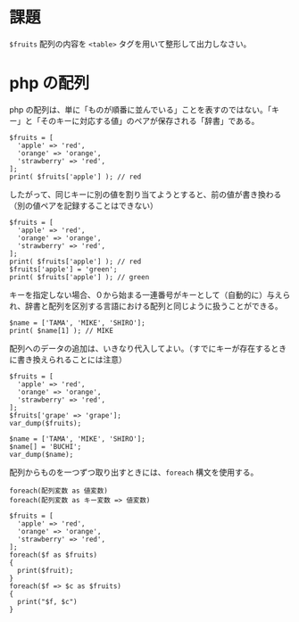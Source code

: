 # 課題

```$fruits``` 配列の内容を ```<table>``` タグを用いて整形して出力しなさい。

# php の配列

php の配列は、単に「ものが順番に並んでいる」ことを表すのではない。「キー」と「そのキーに対応する値」のペアが保存される「辞書」である。

```
$fruits = [
  'apple' => 'red',
  'orange' => 'orange',
  'strawberry' => 'red',
];
print( $fruits['apple'] ); // red
```

したがって、同じキーに別の値を割り当てようとすると、前の値が書き換わる（別の値ペアを記録することはできない）

```
$fruits = [
  'apple' => 'red',
  'orange' => 'orange',
  'strawberry' => 'red',
];
print( $fruits['apple'] ); // red
$fruits['apple'] = 'green';
print( $fruits['apple'] ); // green
```

キーを指定しない場合、０から始まる一連番号がキーとして（自動的に）与えられ、辞書と配列を区別する言語における配列と同じように扱うことができる。

```
$name = ['TAMA', 'MIKE', 'SHIRO'];
print( $name[1] ); // MIKE
```

配列へのデータの追加は、いきなり代入してよい。（すでにキーが存在するときに書き換えられることには注意）

```
$fruits = [
  'apple' => 'red',
  'orange' => 'orange',
  'strawberry' => 'red',
];
$fruits['grape' => 'grape'];
var_dump($fruits);
```

```
$name = ['TAMA', 'MIKE', 'SHIRO'];
$name[] = 'BUCHI';
var_dump($name);
```

配列からものを一つずつ取り出すときには、```foreach``` 構文を使用する。

```
foreach(配列変数 as 値変数)
foreach(配列変数 as キー変数 => 値変数)
```

```
$fruits = [
  'apple' => 'red',
  'orange' => 'orange',
  'strawberry' => 'red',
];
foreach($f as $fruits)
{
  print($fruit);
}
foreach($f => $c as $fruits)
{
  print("$f, $c")
}
```
